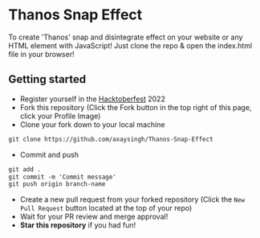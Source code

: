 # Thanos Snap Effect
To create 'Thanos' snap and disintegrate effect on your website or any HTML element with JavaScript!
Just clone the repo & open the index.html file in your browser!

## Getting started
* Register yourself in the [Hacktoberfest](https://hacktoberfest.com/) 2022 
* Fork this repository (Click the Fork button in the top right of this page, click your Profile Image)
* Clone your fork down to your local machine

```markdown
git clone https://github.com/axaysingh/Thanos-Snap-Effect
```
* Commit and push

```markdown
git add .
git commit -m 'Commit message'
git push origin branch-name
```

* Create a new pull request from your forked repository (Click the `New Pull Request` button located at the top of your repo)
* Wait for your PR review and merge approval!
* __Star this repository__ if you had fun!
